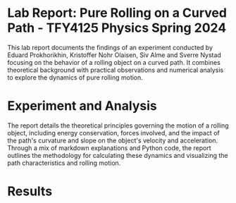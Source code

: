# Lab Report: Pure Rolling on a Curved Path - TFY4125 Physics Spring 2024
This lab report documents the findings of an experiment conducted by Eduard Prokhorikhin, Kristoffer Nohr Olaisen, Siv Alme and Sverre Nystad
focusing on the behavior of a rolling object on a curved path. It combines theoretical background with practical observations and numerical analysis to explore the dynamics of pure rolling motion.

# Experiment and Analysis
The report details the theoretical principles governing the motion of a rolling object, including energy conservation, forces involved, and the impact of the path's curvature and slope on the object's velocity and acceleration. Through a mix of markdown explanations and Python code, the report outlines the methodology for calculating these dynamics and visualizing the path characteristics and rolling motion.


# Results